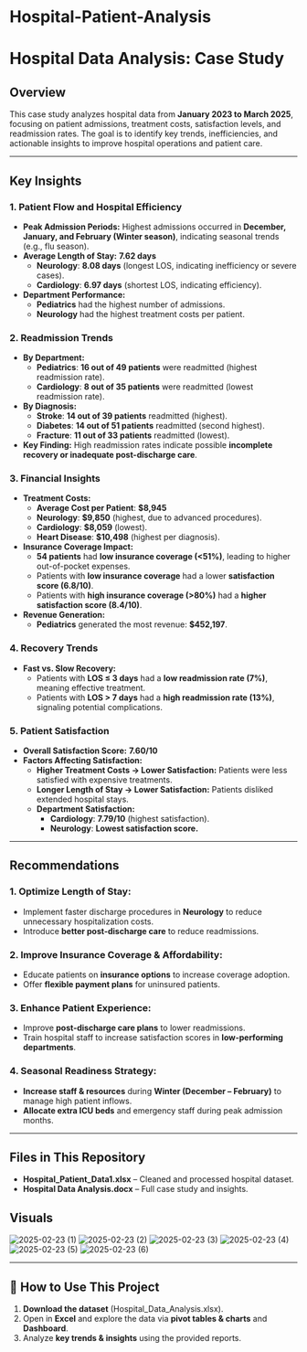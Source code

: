 # Hospital-Patient-Analysis
# **Hospital Data Analysis: Case Study**  

## **Overview**  
This case study analyzes hospital data from **January 2023 to March 2025**, focusing on patient admissions, treatment costs, satisfaction levels, and readmission rates. The goal is to identify key trends, inefficiencies, and actionable insights to improve hospital operations and patient care.  

---  

## **Key Insights**  

### **1. Patient Flow and Hospital Efficiency**  
- **Peak Admission Periods:** Highest admissions occurred in **December, January, and February (Winter season)**, indicating seasonal trends (e.g., flu season).  
- **Average Length of Stay:** **7.62 days**  
  - **Neurology**: **8.08 days** (longest LOS, indicating inefficiency or severe cases).  
  - **Cardiology**: **6.97 days** (shortest LOS, indicating efficiency).  
- **Department Performance:**  
  - **Pediatrics** had the highest number of admissions.  
  - **Neurology** had the highest treatment costs per patient.  

### **2. Readmission Trends**  
- **By Department:**  
  - **Pediatrics**: **16 out of 49 patients** were readmitted (highest readmission rate).  
  - **Cardiology**: **8 out of 35 patients** were readmitted (lowest readmission rate).  
- **By Diagnosis:**  
  - **Stroke**: **14 out of 39 patients** readmitted (highest).  
  - **Diabetes**: **14 out of 51 patients** readmitted (second highest).  
  - **Fracture**: **11 out of 33 patients** readmitted (lowest).  
- **Key Finding:** High readmission rates indicate possible **incomplete recovery or inadequate post-discharge care**.  

### **3. Financial Insights**  
- **Treatment Costs:**  
  - **Average Cost per Patient**: **$8,945**  
  - **Neurology**: **$9,850** (highest, due to advanced procedures).  
  - **Cardiology**: **$8,059** (lowest).  
  - **Heart Disease**: **$10,498** (highest per diagnosis).  
- **Insurance Coverage Impact:**  
  - **54 patients** had **low insurance coverage (<51%)**, leading to higher out-of-pocket expenses.  
  - Patients with **low insurance coverage** had a lower **satisfaction score (6.8/10)**.  
  - Patients with **high insurance coverage (>80%)** had a **higher satisfaction score (8.4/10)**.  
- **Revenue Generation:**  
  - **Pediatrics** generated the most revenue: **$452,197**.  

### **4. Recovery Trends**  
- **Fast vs. Slow Recovery:**  
  - Patients with **LOS ≤ 3 days** had a **low readmission rate (7%)**, meaning effective treatment.  
  - Patients with **LOS > 7 days** had a **high readmission rate (13%)**, signaling potential complications.  

### **5. Patient Satisfaction**  
- **Overall Satisfaction Score:** **7.60/10**  
- **Factors Affecting Satisfaction:**  
  - **Higher Treatment Costs → Lower Satisfaction:** Patients were less satisfied with expensive treatments.  
  - **Longer Length of Stay → Lower Satisfaction:** Patients disliked extended hospital stays.  
  - **Department Satisfaction:**  
    - **Cardiology**: **7.79/10** (highest satisfaction).  
    - **Neurology**: **Lowest satisfaction score.**  

---  

## **Recommendations**  

### **1. Optimize Length of Stay:**  
- Implement faster discharge procedures in **Neurology** to reduce unnecessary hospitalization costs.  
- Introduce **better post-discharge care** to reduce readmissions.  

### **2. Improve Insurance Coverage & Affordability:**  
- Educate patients on **insurance options** to increase coverage adoption.  
- Offer **flexible payment plans** for uninsured patients.  

### **3. Enhance Patient Experience:**  
- Improve **post-discharge care plans** to lower readmissions.  
- Train hospital staff to increase satisfaction scores in **low-performing departments**.  

### **4. Seasonal Readiness Strategy:**  
- **Increase staff & resources** during **Winter (December – February)** to manage high patient inflows.  
- **Allocate extra ICU beds** and emergency staff during peak admission months.  

---  

## **Files in This Repository**  
- **Hospital_Patient_Data1.xlsx** – Cleaned and processed hospital dataset.  
- **Hospital Data Analysis.docx** – Full case study and insights.  

## **Visuals**
![2025-02-23 (1)](https://github.com/user-attachments/assets/33566aab-6e96-42b6-8e36-39c13220dd33)
![2025-02-23 (2)](https://github.com/user-attachments/assets/20bb1560-093c-43c6-8e6e-b7ac1356ee09)
![2025-02-23 (3)](https://github.com/user-attachments/assets/fe73913e-b7c4-46ab-b795-e24cb473073d)
![2025-02-23 (4)](https://github.com/user-attachments/assets/c1f5410b-c205-4c1e-86aa-15c1708fcce6)
![2025-02-23 (5)](https://github.com/user-attachments/assets/9f8e34df-de80-4e00-a21f-75d535eab2e0)
![2025-02-23 (6)](https://github.com/user-attachments/assets/b6784bc8-4214-4869-a766-cf0e6c288fd9)





---  

## **🚀 How to Use This Project**  
1. **Download the dataset** (Hospital_Data_Analysis.xlsx).  
2. Open in **Excel** and explore the data via **pivot tables & charts** and **Dashboard**.  
3. Analyze **key trends & insights** using the provided reports.  


